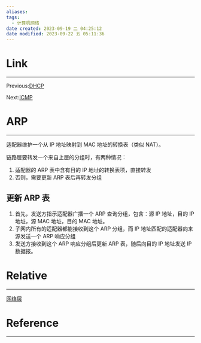 ```yaml
---
aliases:
tags:
  - 计算机网络
date created: 2023-09-19 二 04:25:12
date modified: 2023-09-22 五 05:11:36
---
```


# Link

---

Previous:[DHCP](DHCP.md)

Next:[ICMP](ICMP.md)

# ARP

---

适配器维护一个从 IP 地址映射到 MAC 地址的转换表（类似 NAT）。

链路层要转发一个来自上层的分组时，有两种情况：

1. 适配器的 ARP 表中含有目的 IP 地址的转换表项，直接转发
2. 否则，需要更新 ARP 表后再转发分组

## 更新 ARP 表

1. 首先，发送方指示适配器广播一个 ARP 查询分组，包含：源 IP 地址，目的 IP 地址，源 MAC 地址，目的 MAC 地址。
2. 子网内所有的适配器都能接收到这个 ARP 分组，而 IP 地址匹配的适配器向来源发送一个 ARP 响应分组
3. 发送方接收到这个 ARP 响应分组后更新 ARP 表，随后向目的 IP 地址发送 IP 数据报。

# Relative

---

[网络层](网络层.md)

# Reference

---
